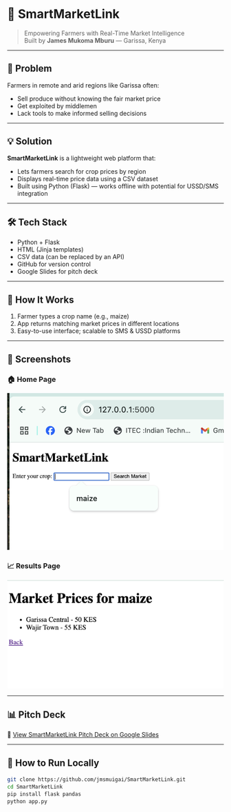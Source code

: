 # 🌾 SmartMarketLink

> Empowering Farmers with Real-Time Market Intelligence  
> Built by **James Mukoma Mburu** — Garissa, Kenya

---

## 📍 Problem

Farmers in remote and arid regions like Garissa often:
- Sell produce without knowing the fair market price
- Get exploited by middlemen
- Lack tools to make informed selling decisions

---

## 💡 Solution

**SmartMarketLink** is a lightweight web platform that:
- Lets farmers search for crop prices by region
- Displays real-time price data using a CSV dataset
- Built using Python (Flask) — works offline with potential for USSD/SMS integration

---

## 🛠️ Tech Stack

- Python + Flask
- HTML (Jinja templates)
- CSV data (can be replaced by an API)
- GitHub for version control
- Google Slides for pitch deck

---

## 🚀 How It Works

1. Farmer types a crop name (e.g., maize)
2. App returns matching market prices in different locations
3. Easy-to-use interface; scalable to SMS & USSD platforms

---

## 📸 Screenshots

### 🏠 Home Page
![Home](screenshots/index.png)

### 📈 Results Page
![Results](screenshots/results.png)

---

## 📊 Pitch Deck

🔗 [View SmartMarketLink Pitch Deck on Google Slides](https://docs.google.com/presentation/d/1SkbJq5mCVhqUmG3O3h9TBqpxnMmQAc_HcGEC3tYxLq0/edit?usp=sharing)

---

## 🧪 How to Run Locally

```bash
git clone https://github.com/jmsmuigai/SmartMarketLink.git
cd SmartMarketLink
pip install flask pandas
python app.py
